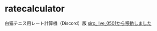 # ratecalculator
白猫テニス用レート計算機（Discord）版
[siro_live_0501から移動しました](https://github.com/sirolive0501/ratecalculator)
